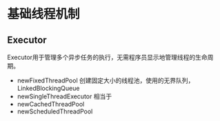 # 基础线程机制
## Executor
Executor用于管理多个异步任务的执行，无需程序员显示地管理线程的生命周期。
* newFixedThreadPool 创建固定大小的线程池，使用的无界队列，LinkedBlockingQueue
* newSingleThreadExecutor 相当于
* newCachedThreadPool 
* newScheduledThreadPool
